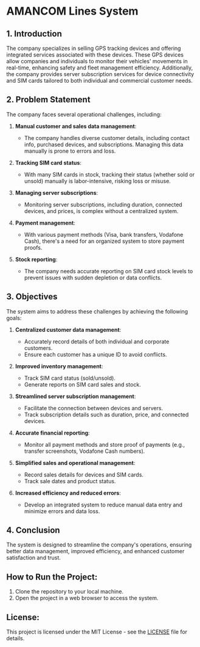# AMANCOM Lines System

## 1. Introduction

The company specializes in selling GPS tracking devices and offering integrated services associated with these devices. These GPS devices allow companies and individuals to monitor their vehicles' movements in real-time, enhancing safety and fleet management efficiency. Additionally, the company provides server subscription services for device connectivity and SIM cards tailored to both individual and commercial customer needs.

## 2. Problem Statement

The company faces several operational challenges, including:

1. **Manual customer and sales data management**:
   - The company handles diverse customer details, including contact info, purchased devices, and subscriptions. Managing this data manually is prone to errors and loss.

2. **Tracking SIM card status**:
   - With many SIM cards in stock, tracking their status (whether sold or unsold) manually is labor-intensive, risking loss or misuse.

3. **Managing server subscriptions**:
   - Monitoring server subscriptions, including duration, connected devices, and prices, is complex without a centralized system.

4. **Payment management**:
   - With various payment methods (Visa, bank transfers, Vodafone Cash), there's a need for an organized system to store payment proofs.

5. **Stock reporting**:
   - The company needs accurate reporting on SIM card stock levels to prevent issues with sudden depletion or data conflicts.

## 3. Objectives

The system aims to address these challenges by achieving the following goals:

1. **Centralized customer data management**:
   - Accurately record details of both individual and corporate customers.
   - Ensure each customer has a unique ID to avoid conflicts.

2. **Improved inventory management**:
   - Track SIM card status (sold/unsold).
   - Generate reports on SIM card sales and stock.

3. **Streamlined server subscription management**:
   - Facilitate the connection between devices and servers.
   - Track subscription details such as duration, price, and connected devices.

4. **Accurate financial reporting**:
   - Monitor all payment methods and store proof of payments (e.g., transfer screenshots, Vodafone Cash numbers).

5. **Simplified sales and operational management**:
   - Record sales details for devices and SIM cards.
   - Track sale dates and product status.

6. **Increased efficiency and reduced errors**:
   - Develop an integrated system to reduce manual data entry and minimize errors and data loss.

## 4. Conclusion

The system is designed to streamline the company's operations, ensuring better data management, improved efficiency, and enhanced customer satisfaction and trust.

## How to Run the Project:
1. Clone the repository to your local machine.
2. Open the project in a web browser to access the system.

## License:
This project is licensed under the MIT License - see the [LICENSE](LICENSE) file for details.
